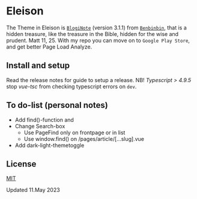 # Eleison
The Theme in Eleison is [`BlogiNote`](https://github.com/Benbinbin/bloginote) (version 3.1.1) from [`Benbinbin`](https://github.com/Benbinbin), that is a hidden treasure, like the treasure in the Bible, hidden for the wise and prudent. Matt 11, 25. With my repo you can move on to `Google Play Store`, and get better Page Load Analyze.

## Install and setup
Read the release notes for guide to setup a release.
NB! _Typescript > 4.9.5_ stop _vue-tsc_ from checking typescript errors on `dev`.

## To do-list (personal notes)
- Add find()-function and
- Change Search-box
  - Use PageFind only on frontpage or in list
  - Use window.find() on /pages/article/[...slug].vue
- Add dark-light-themetoggle

## License
[MIT](./LICENSE)

Updated 11.May 2023
